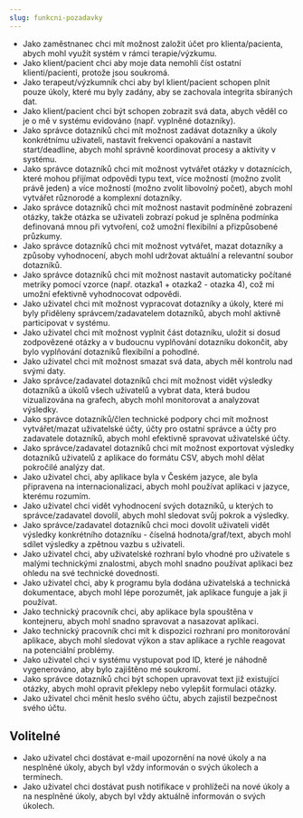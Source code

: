 ```yaml
---
slug: funkcni-pozadavky
---
```


-   Jako zaměstnanec chci mít možnost založit účet pro klienta/pacienta, abych
    mohl využít systém v rámci terapie/výzkumu.
-   Jako klient/pacient chci aby moje data nemohli číst ostatní
    klienti/pacienti, protože jsou soukromá.
-   Jako terapeut/výzkumník chci aby byl klient/pacient schopen plnit pouze
    úkoly, které mu byly zadány, aby se zachovala integrita sbíraných dat.
-   Jako klient/pacient chci být schopen zobrazit svá data, abych věděl co je o
    mě v systému evidováno (např. vyplněné dotazníky).
-   Jako správce dotazníků chci mít možnost zadávat dotazníky a úkoly
    konkrétnímu uživateli, nastavit frekvenci opakování a nastavit
    start/deadline, abych mohl správně koordinovat procesy a aktivity v systému.
-   Jako správce dotazníků chci mít možnost vytvářet otázky v dotaznících, které
    mohou přijímat odpovědi typu text, více možností (možno zvolit právě jeden)
    a více možností (možno zvolit libovolný počet), abych mohl vytvářet
    různorodé a komplexní dotazníky.
-   Jako správce dotazníků chci mít možnost nastavit podmíněné zobrazení otázky,
    takže otázka se uživateli zobrazí pokud je splněna podmínka definovaná mnou
    při vytvoření, což umožní flexibilní a přizpůsobené průzkumy.
-   Jako správce dotazníků chci mít možnost vytvářet, mazat dotazníky a způsoby
    vyhodnocení, abych mohl udržovat aktuální a relevantní soubor dotazníků.
-   Jako správce dotazníků chci mít možnost nastavit automaticky počítané
    metriky pomocí vzorce (např. otazka1 + otazka2 - otazka 4), což mi umožní
    efektivně vyhodnocovat odpovědi.
-   Jako uživatel chci mít možnost vypracovat dotazníky a úkoly, které mi byly
    přiděleny správcem/zadavatelem dotazníků, abych mohl aktivně participovat v
    systému.
-   Jako uživatel chci mít možnost vyplnit část dotazníku, uložit si dosud
    zodpovězené otázky a v budoucnu vyplňování dotazníku dokončit, aby bylo
    vyplňování dotazníků flexibilní a pohodlné.
-   Jako uživatel chci mít možnost smazat svá data, abych měl kontrolu nad svými
    daty.
-   Jako správce/zadavatel dotazníků chci mít možnost vidět výsledky dotazníků a
    úkolů všech uživatelů a vybrat data, která budou vizualizována na grafech,
    abych mohl monitorovat a analyzovat výsledky.
-   Jako správce dotazníků/člen technické podpory chci mít možnost
    vytvářet/mazat uživatelské účty, účty pro ostatní správce a účty pro
    zadavatele dotazníků, abych mohl efektivně spravovat uživatelské účty.
-   Jako správce/zadavatel dotazníků chci mít možnost exportovat výsledky
    dotazníků uživatelů z aplikace do formátu CSV, abych mohl dělat pokročilé
    analýzy dat.
-   Jako uživatel chci, aby aplikace byla v Českém jazyce, ale byla připravena
    na internacionalizaci, abych mohl používat aplikaci v jazyce, kterému
    rozumím.
-   Jako uživatel chci vidět vyhodnocení svých dotazníků, u kterých to
    správce/zadavatel dovolil, abych mohl sledovat svůj pokrok a výsledky.
-   Jako správce/zadavatel dotazníků chci moci dovolit uživateli vidět výsledky
    konkrétního dotazníku - číselná hodnota/graf/text, abych mohl sdílet
    výsledky a zpětnou vazbu s uživateli.
-   Jako uživatel chci, aby uživatelské rozhraní bylo vhodné pro uživatele s
    malými technickými znalostmi, abych mohl snadno používat aplikaci bez ohledu
    na své technické dovednosti.
-   Jako uživatel chci, aby k programu byla dodána uživatelská a technická
    dokumentace, abych mohl lépe porozumět, jak aplikace funguje a jak ji
    používat.
-   Jako technický pracovník chci, aby aplikace byla spouštěna v kontejneru,
    abych mohl snadno spravovat a nasazovat aplikaci.
-   Jako technický pracovník chci mít k dispozici rozhraní pro monitorování
    aplikace, abych mohl sledovat výkon a stav aplikace a rychle reagovat na
    potenciální problémy.
-   Jako uživatel chci v systému vystupovat pod ID, které je náhodně
    vygenerováno, aby bylo zajištěno mé soukromí.
-   Jako správce dotazníků chci být schopen upravovat text již existující
    otázky, abych mohl opravit překlepy nebo vylepšit formulaci otázky.
-   Jako uživatel chci měnit heslo svého účtu, abych zajistil bezpečnost svého
    účtu.

## Volitelné

-   Jako uživatel chci dostávat e-mail upozornění na nové úkoly a na nesplněné
    úkoly, abych byl vždy informován o svých úkolech a termínech.
-   Jako uživatel chci dostávat push notifikace v prohlížeči na nové úkoly a na
    nesplněné úkoly, abych byl vždy aktuálně informován o svých úkolech.
